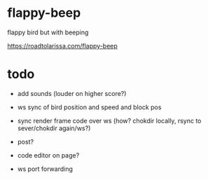 # flappy-beep
flappy bird but with beeping 

https://roadtolarissa.com/flappy-beep

# todo

- add sounds (louder on higher score?)

- ws sync of bird position and speed and block pos
- sync render frame code over ws (how? chokdir locally, rsync to sever/chokdir again/ws?)

- post?
- code editor on page?
- ws port forwarding